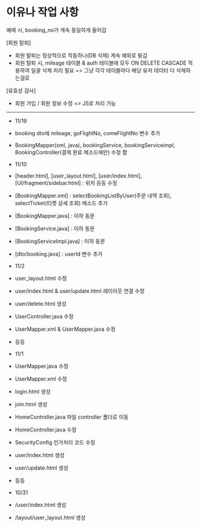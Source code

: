 # 이유나 작업 사항

예매 시, booking_no가 계속 동일하게 들어감


[회원 탈퇴]
- 회원 탈퇴는 정상적으로 작동하나(DB 삭제) 계속 예외로 튕김
- 회원 탈퇴 시, mileage 테이블 & auth 테이블에 모두 ON DELETE CASCADE 적용하여 일괄 삭제 처리 필요 => 그냥 각각 테이블마다 해당 유저 데이터 다 삭제하는걸로




[유효성 검사]
- 회원 가입 / 회원 정보 수정 => JS로 처리 가능



--------------------------------------------------------------------------------------------------------
- 11/19
- booking dto에 mileage, goFlightNo, comeFlightNo 변수 추가
- BookingMapper(xml, java), bookingService, bookingServiceimpl, BookingController(결제 완료 메소드에만) 수정 함


- 11/10
- [header.html], [user_layout.html], [user/index.html], [UI/fragment/sidebar.html] : 위치 등등 수정
- [BookingMapper.xml] : selectBookingListByUser(주문 내역 조회), selectTicket(티켓 상세 조회) 메소드 추가
- [BookingMapper.java] : 이하 동문
- [BookingService.java] : 이하 동문
- [BookingServiceImpl.java] : 이하 동문
- [dto/booking.java] : userId 변수 추가


- 11/2
- user_layout.html 수정
- user/index.html & user/update.html 레이아웃 연결 수정
- user/delete.html 생성
- UserController.java 수정
- UserMapper.xml & UserMapper.java 수정
- 등등

- 11/1
- UserMapper.java 수정
- UserMapper.xml 수정
- login.html 생성
- join.html 생성
- HomeController.java 파일 controller 폴더로 이동
- HomeController.java 수정
- SecurityConfig 인가처리 코드 수정
- user/index.html 생성
- user/update.html 생성
- 등등

- 10/31
- /user/index.html 생성
- /layout/user_layout.html 생성